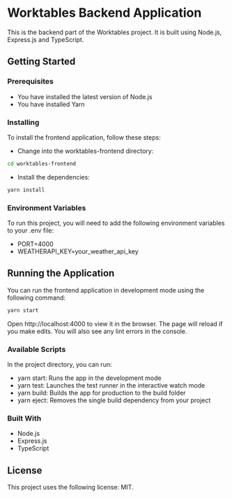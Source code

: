 # Worktables Backend Application

This is the backend part of the Worktables project. It is built using Node.js, Express.js and TypeScript.

## Getting Started
### Prerequisites
- You have installed the latest version of Node.js
- You have installed Yarn

### Installing
To install the frontend application, follow these steps:

- Change into the worktables-frontend directory:
```bash
cd worktables-frontend
```
- Install the dependencies:
```bash
yarn install
```
### Environment Variables
To run this project, you will need to add the following environment variables to your .env file:

- PORT=4000
- WEATHERAPI_KEY=your_weather_api_key

## Running the Application
You can run the frontend application in development mode using the following command:

```bash
yarn start
```

Open http://localhost:4000 to view it in the browser. The page will reload if you make edits. You will also see any lint errors in the console.

### Available Scripts
In the project directory, you can run:

- yarn start: Runs the app in the development mode
- yarn test: Launches the test runner in the interactive watch mode
- yarn build: Builds the app for production to the build folder
- yarn eject: Removes the single build dependency from your project

### Built With
- Node.js
- Express.js
- TypeScript

## License
This project uses the following license: MIT.